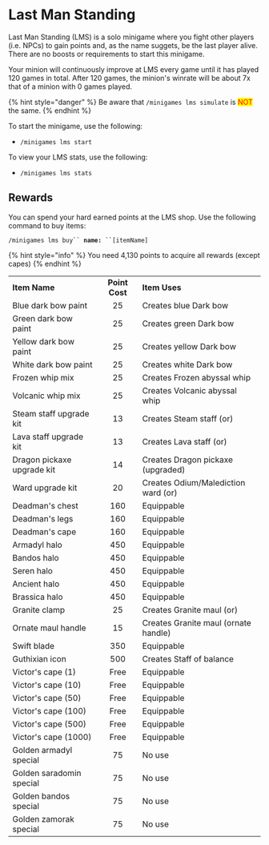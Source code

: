 # Last Man Standing

Last Man Standing (LMS) is a solo minigame where you fight other players (i.e. NPCs) to gain points and, as the name suggets, be the last player alive. There are no boosts or requirements to start this minigame.

Your minion will continuously improve at LMS every game until it has played 120 games in total. After 120 games, the minion's winrate will be about 7x that of a minion with 0 games played.

{% hint style="danger" %}
Be aware that `/minigames lms simulate` is <mark style="color:red;">NOT</mark> the same.
{% endhint %}

To start the minigame, use the following:

* `/minigames lms start`

To view your LMS stats, use the following:

* `/minigames lms stats`

## Rewards

You can spend your hard earned points at the LMS shop. Use the following command to buy items:

`/minigames lms buy`` `**`name:`**` ``[itemName]`

{% hint style="info" %}
You need 4,130 points to acquire all rewards (except capes)
{% endhint %}

|                            |                |                                      |
| -------------------------- | :------------: | ------------------------------------ |
| **Item Name**              | **Point Cost** | **Item Uses**                        |
| Blue dark bow paint        |       25       | Creates blue Dark bow                |
| Green dark bow paint       |       25       | Creates green Dark bow               |
| Yellow dark bow paint      |       25       | Creates yellow Dark bow              |
| White dark bow paint       |       25       | Creates white Dark bow               |
| Frozen whip mix            |       25       | Creates Frozen abyssal whip          |
| Volcanic whip mix          |       25       | Creates Volcanic abyssal whip        |
| Steam staff upgrade kit    |       13       | Creates Steam staff (or)             |
| Lava staff upgrade kit     |       13       | Creates Lava staff (or)              |
| Dragon pickaxe upgrade kit |       14       | Creates Dragon pickaxe (upgraded)    |
| Ward upgrade kit           |       20       | Creates Odium/Malediction ward (or)  |
| Deadman's chest            |       160      | Equippable                           |
| Deadman's legs             |       160      | Equippable                           |
| Deadman's cape             |       160      | Equippable                           |
| Armadyl halo               |       450      | Equippable                           |
| Bandos halo                |       450      | Equippable                           |
| Seren halo                 |       450      | Equippable                           |
| Ancient halo               |       450      | Equippable                           |
| Brassica halo              |       450      | Equippable                           |
| Granite clamp              |       25       | Creates Granite maul (or)            |
| Ornate maul handle         |       15       | Creates Granite maul (ornate handle) |
| Swift blade                |       350      | Equippable                           |
| Guthixian icon             |       500      | Creates Staff of balance             |
| Victor's cape (1)          |      Free      | Equippable                           |
| Victor's cape (10)         |      Free      | Equippable                           |
| Victor's cape (50)         |      Free      | Equippable                           |
| Victor's cape (100)        |      Free      | Equippable                           |
| Victor's cape (500)        |      Free      | Equippable                           |
| Victor's cape (1000)       |      Free      | Equippable                           |
| Golden armadyl special     |       75       | No use                               |
| Golden saradomin special   |       75       | No use                               |
| Golden bandos special      |       75       | No use                               |
| Golden zamorak special     |       75       | No use                               |
